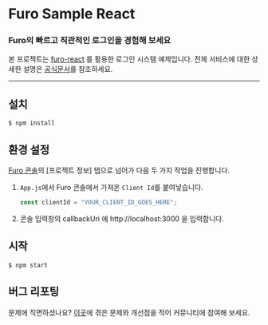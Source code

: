 # Furo Sample React

### Furo의 빠르고 직관적인 로그인을 경험해 보세요
본 프로젝트는 [furo-react](https://www.npmjs.com/package/furo-react) 를 활용한 로그인 시스템 예제입니다. 전체 서비스에 대한 상세한 설명은 [공식문서](https://docs.furo.one/)를 참조하세요.

<hr />

## 설치

```shell
$ npm install
```


## 환경 설정

[Furo 콘솔](https://console.furo.one/projects)의 [프로젝트 정보] 탭으로 넘어가 다음 두 가지 작업을 진행합니다.

1. `App.js`에서 Furo 콘솔에서 가져온 `Client Id`를 붙여넣습니다.
    ```javascript
    const clientId = "YOUR_CLIENT_ID_GOES_HERE";
    ```
2. 콘솔 입력창의 callbackUri 에 http://localhost:3000 을 입력합니다.


## 시작

```shell
$ npm start
```

## 버그 리포팅
문제에 직면하셨나요? [이곳](https://furo.hellonext.co/)에 겪은 문제와 개선점을 적어 커뮤니티에 참여해 보세요.
